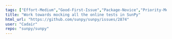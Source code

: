 ```yaml
---
tags: ["Effort-Medium","Good-First-Issue","Package-Novice","Priority-Medium","Tests"]
title: "Work towards mocking all the online tests in SunPy"
html_url: "https://github.com/sunpy/sunpy/issues/2874"
user: "Cadair"
repo: "sunpy/sunpy"
---
```


